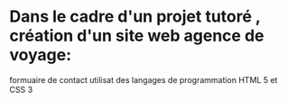 #  Dans le cadre d'un projet  tutoré , création d'un site web  agence de voyage:
formuaire  de contact 
utilisat des langages de programmation  HTML 5 et CSS 3


